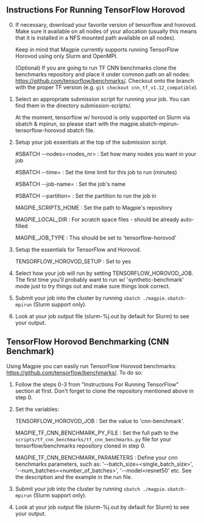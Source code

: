 Instructions For Running TensorFlow Horovod
-------------------------------------------

0) If necessary, download your favorite version of tensorflow and
   horovod.  Make sure it available on all nodes of your allocation
   (usually this means that it is installed in a NFS mounted path
   available on all nodes).

   Keep in mind that Magpie currently supports running TensorFlow
   Horovod using only Slurm and OpenMPI.

   (Optional) If you are going to run TF CNN benchmarks clone the benchmarks
   repository and place it under common path on all nodes:
   https://github.com/tensorflow/benchmarks/. Checkout onto the branch with
   the proper TF version (e.g. `git checkout cnn_tf_v1.12_compatible`).

1) Select an appropriate submission script for running your job.  You
   can find them in the directory submission-scripts/.

   At the moment, tensorflow w/ horovod is only supported on Slurm via
   sbatch & mpirun, so please start with the
   magpie.sbatch-mpirun-tensorflow-horovod sbatch file.

2) Setup your job essentials at the top of the submission script.

   #SBATCH --nodes=<nodes_nr> : Set how many nodes you want in your job

   #SBATCH --time=<time> : Set the time limit for this job to run (minutes)

   #SBATCH --job-name=<name> : Set the job's name

   #SBATCH --partition=<slurm-partition> : Set the partition to run the job in

   MAGPIE_SCRIPTS_HOME : Set the path to Magpie's repository

   MAGPIE_LOCAL_DIR : For scratch space files - should be already auto-filled

   MAGPIE_JOB_TYPE : This should be set to 'tensorflow-horovod'

3) Setup the essentials for TensorFlow and Horovod.

   TENSORFLOW_HOROVOD_SETUP : Set to yes

4) Select how your job will run by setting TENSORFLOW_HOROVOD_JOB. The first
   time you'll probably want to run w/ 'synthetic-benchmark' mode just to try
   things out and make sure things look correct.

5) Submit your job into the cluster by running
   `sbatch ./magpie.sbatch-mpirun` (Slurm support only).

6) Look at your job output file (slurm-%j.out by default for Slurm)
   to see your output.

TensorFlow Horovod Benchmarking (CNN Benchmark)
-----------------------------------------------

Using Magpie you can easily run TensorFlow Horovod benchmarks:
https://github.com/tensorflow/benchmarks/. To do so:

1) Follow the steps 0-3 from "Instructions For Running TensorFlow" section
   at first. Don't forget to clone the repository mentioned above in step 0.

2) Set the variables:

   TENSORFLOW_HOROVOD_JOB : Set the value to 'cnn-benchmark'.

   MAGPIE_TF_CNN_BENCHMARK_PY_FILE : Set the full path to the
                                     `scripts/tf_cnn_benchmarks/tf_cnn_benchmarks.py`
                                     file for your tensorflow/benchmarks
                                     repository cloned in step 0.

   MAGPIE_TF_CNN_BENCHMARK_PARAMETERS : Define your cnn benchmarks parameters,
                                        such as: '--batch_size=<single_batch_size>',
                                        '--num_batches=<number_of_batches>',
                                        '--model=resnet50' etc. See the description
                                        and the example in the run file.

3) Submit your job into the cluster by running
   `sbatch ./magpie.sbatch-mpirun` (Slurm support only).

4) Look at your job output file (slurm-%j.out by default for Slurm)
   to see your output.
